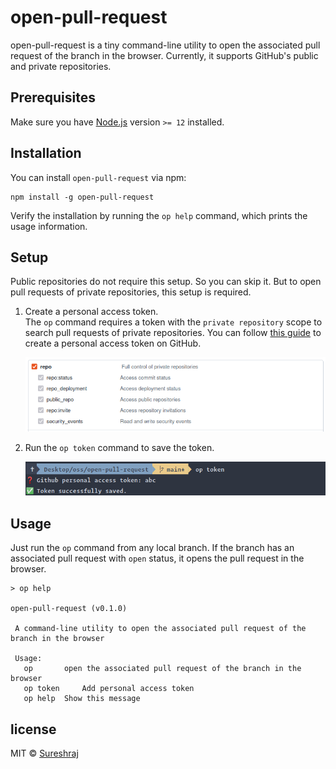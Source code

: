 # open-pull-request
open-pull-request is a tiny command-line utility to open the associated 
pull request of the branch in the browser.
Currently, it supports GitHub's public and private repositories.

## Prerequisites
Make sure you have [Node.js](https://nodejs.org/) version `>= 12` installed.

## Installation
You can install `open-pull-request` via npm:

```
npm install -g open-pull-request
```

Verify the installation by running the `op help` command, which prints the usage information.

## Setup
Public repositories do not require this setup. So you can skip it.
But to open pull requests of private repositories, this setup is required.

1. Create a personal access token.\
   The `op` command requires a token with the `private repository` scope to search pull requests of private repositories.
   You can follow [this guide](https://docs.github.com/en/authentication/keeping-your-account-and-data-secure/creating-a-personal-access-token) to create a personal access token on GitHub.

   ![repository scope](./media/scope.png)

2. Run the `op token` command to save the token.

   ![add token cmd](./media/op-token-cmd.png)

## Usage
Just run the `op` command from any local branch. If the branch has an associated pull request with `open` status, 
it opens the pull request in the browser.

```
> op help

open-pull-request (v0.1.0)

 A command-line utility to open the associated pull request of the branch in the browser

 Usage:
   op 		open the associated pull request of the branch in the browser
   op token 	Add personal access token
   op help 	Show this message
```

## license
MIT © [Sureshraj](https://github.com/m-sureshraj)
